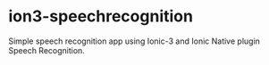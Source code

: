 # ion3-speechrecognition 
Simple speech recognition app using Ionic-3 and Ionic Native plugin Speech Recognition.

